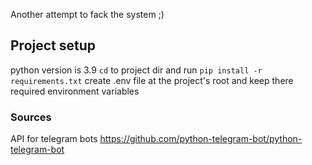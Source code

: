 Another attempt to fack the system ;)

## Project setup
python version is 3.9
`cd` to project dir and run `pip install -r requirements.txt`
create .env file at the project's root and keep there required environment variables

### Sources
API for telegram bots
https://github.com/python-telegram-bot/python-telegram-bot
